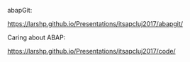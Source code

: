 abapGit:

https://larshp.github.io/Presentations/itsapcluj2017/abapgit/

Caring about ABAP:

https://larshp.github.io/Presentations/itsapcluj2017/code/
